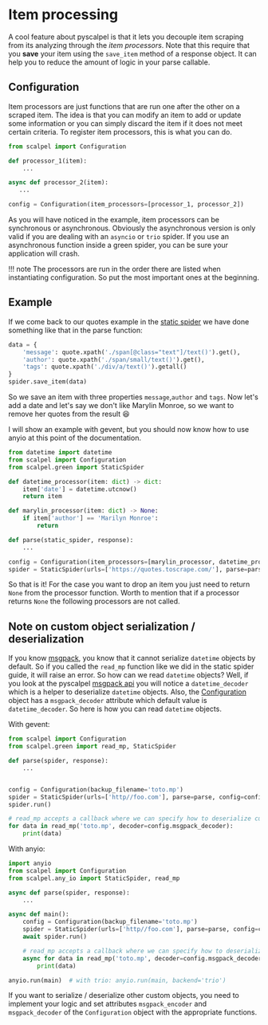 # Item processing

A cool feature about pyscalpel is that it lets you decouple item scraping from its analyzing through the *item processors*.
Note that this require that you **save** your item using the `save_item` method of a response object. It can help
you to reduce the amount of logic in your parse callable.

## Configuration

Item processors are just functions that are run one after the other on a scraped item. The idea is that you can modify
an item to add or update some information or you can simply discard the item if it does not meet certain criteria.
To register item processors, this is what you can do.

```python
from scalpel import Configuration

def processor_1(item):
    ...

async def processor_2(item):
   ...

config = Configuration(item_processors=[processor_1, processor_2])
```

As you will have noticed in the example, item processors can be synchronous or asynchronous. Obviously the asynchronous
version is only valid if you are dealing with an `asyncio` or `trio` spider. If you use an asynchronous function inside
a green spider, you can be sure your application will crash.

!!! note
    The processors are run in the order there are listed when instantiating configuration. So put the most important
    ones at the beginning.

## Example

If we come back to our quotes example in the [static spider](static-spider.md) we have done something like that in the
parse function:

```python
data = {
    'message': quote.xpath('./span[@class="text"]/text()').get(),
    'author': quote.xpath('./span/small/text()').get(),
    'tags': quote.xpath('./div/a/text()').getall()
}
spider.save_item(data)
```

So we save an item with three properties `message`,`author` and `tags`. Now let's add a date and let's say we don't like
Marylin Monroe, so we want to remove her quotes from the result 😆

I will show an example with gevent, but you should now know how to use anyio at this point of the documentation.

```python
from datetime import datetime
from scalpel import Configuration
from scalpel.green import StaticSpider

def datetime_processor(item: dict) -> dict:
    item['date'] = datetime.utcnow()
    return item

def marylin_processor(item: dict) -> None:
    if item['author'] == 'Marilyn Monroe':
        return

def parse(static_spider, response):
    ...

config = Configuration(item_processors=[marylin_processor, datetime_processor])
spider = StaticSpider(urls=['https://quotes.toscrape.com/'], parse=parse, config=config)
```

So that is it! For the case you want to drop an item you just need to return `None` from the processor function. Worth
to mention that if a processor returns `None` the following processors are not called.

## Note on custom object serialization / deserialization

If you know [msgpack](https://pypi.org/project/msgpack/), you know that it cannot serialize `datetime` objects by
default. So if you called the `read_mp` function like we did in the static spider guide, it will raise an error.
So how can we read `datetime` objects? Well, if you look at the pyscalpel [msgpack api](api.md#msgpack) you will notice
a `datetime_decoder` which is a helper to deserialize `datetime` objects. Also, the [Configuration](api.md#configuration)
object has a `msgpack_decoder` attribute which default value is `datetime_decoder`. So here is how you can read
`datetime` objects.

With gevent:

```python
from scalpel import Configuration
from scalpel.green import read_mp, StaticSpider

def parse(spider, response):
    ...


config = Configuration(backup_filename='toto.mp')
spider = StaticSpider(urls=['http//foo.com'], parse=parse, config=config)
spider.run()

# read_mp accepts a callback where we can specify how to deserialize custom objects in msgpack
for data in read_mp('toto.mp', decoder=config.msgpack_decoder):
    print(data)
```

With anyio:

```python
import anyio
from scalpel import Configuration
from scalpel.any_io import StaticSpider, read_mp

async def parse(spider, response):
    ...

async def main():
    config = Configuration(backup_filename='toto.mp')
    spider = StaticSpider(urls=['http//foo.com'], parse=parse, config=config)
    await spider.run()

    # read_mp accepts a callback where we can specify how to deserialize custom objects in msgpack
    async for data in read_mp('toto.mp', decoder=config.msgpack_decoder):
        print(data)

anyio.run(main)  # with trio: anyio.run(main, backend='trio')
```

If you want to serialize / deserialize other custom objects, you need to implement your logic and set attributes
`msgpack_encoder` and `msgpack_decoder` of the `Configuration` object with the appropriate functions.
